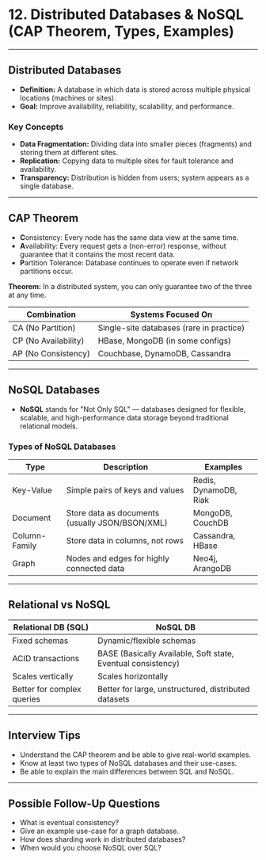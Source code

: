 # 12. Distributed Databases & NoSQL (CAP Theorem, Types, Examples)

---

## Distributed Databases

- **Definition:** A database in which data is stored across multiple physical locations (machines or sites).
- **Goal:** Improve availability, reliability, scalability, and performance.

### Key Concepts

- **Data Fragmentation:** Dividing data into smaller pieces (fragments) and storing them at different sites.
- **Replication:** Copying data to multiple sites for fault tolerance and availability.
- **Transparency:** Distribution is hidden from users; system appears as a single database.

---

## CAP Theorem

- **C**onsistency: Every node has the same data view at the same time.
- **A**vailability: Every request gets a (non-error) response, without guarantee that it contains the most recent data.
- **P**artition Tolerance: Database continues to operate even if network partitions occur.

**Theorem:** In a distributed system, you can only guarantee two of the three at any time.

| Combination        | Systems Focused On                        |
|--------------------|-------------------------------------------|
| CA (No Partition)  | Single-site databases (rare in practice)  |
| CP (No Availability)| HBase, MongoDB (in some configs)          |
| AP (No Consistency)| Couchbase, DynamoDB, Cassandra             |

---

## NoSQL Databases

- **NoSQL** stands for "Not Only SQL" — databases designed for flexible, scalable, and high-performance data storage beyond traditional relational models.

### Types of NoSQL Databases

| Type           | Description                                      | Examples                |
|----------------|--------------------------------------------------|-------------------------|
| Key-Value      | Simple pairs of keys and values                  | Redis, DynamoDB, Riak   |
| Document       | Store data as documents (usually JSON/BSON/XML)  | MongoDB, CouchDB        |
| Column-Family   | Store data in columns, not rows                  | Cassandra, HBase        |
| Graph          | Nodes and edges for highly connected data        | Neo4j, ArangoDB         |

---

## Relational vs NoSQL

| Relational DB (SQL)      | NoSQL DB                   |
|--------------------------|----------------------------|
| Fixed schemas            | Dynamic/flexible schemas   |
| ACID transactions        | BASE (Basically Available, Soft state, Eventual consistency) |
| Scales vertically        | Scales horizontally        |
| Better for complex queries| Better for large, unstructured, distributed datasets |

---

## Interview Tips

- Understand the CAP theorem and be able to give real-world examples.
- Know at least two types of NoSQL databases and their use-cases.
- Be able to explain the main differences between SQL and NoSQL.

---

## Possible Follow-Up Questions

- What is eventual consistency?
- Give an example use-case for a graph database.
- How does sharding work in distributed databases?
- When would you choose NoSQL over SQL?
